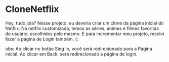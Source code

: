 # CloneNetflix

Hey, tudo jóia? Nesse projeto, eu deveria criar um clone da página inicial do Netflix. Na netflix customizada, temos as séries, animes e filmes favoritas do usuário, escolhidos pelo mesmo. E para incrementar meu projeto, resolvi fazer a página de Login também. (:

obs: Ao clicar no botão Sing In, você será redirecionado para a Página inícial. Ao clicar em Back, será redirecionado a página de login.
